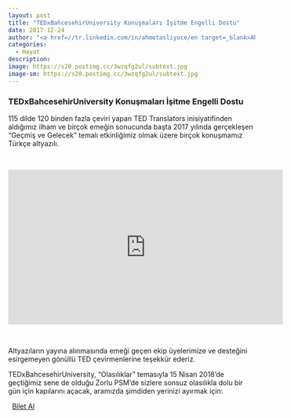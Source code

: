 ```yaml
---
layout: post
title: "TEDxBahcesehirUniversity Konuşmaları İşitme Engelli Dostu"
date: 2017-12-24
author: "<a href=//tr.linkedin.com/in/ahmetasliyuce/en target=_blank>Ahmet Aslıyüce</a>"
categories:
  - Hayat
description:
image: https://s20.postimg.cc/3wzqfg2ul/subtext.jpg
image-sm: https://s20.postimg.cc/3wzqfg2ul/subtext.jpg
---
```

### TEDxBahcesehirUniversity Konuşmaları İşitme Engelli Dostu

115 dilde 120 binden fazla çeviri yapan TED Translators inisiyatifinden aldığımız ilham ve birçok emeğin sonucunda başta 2017 yılında gerçekleşen “Geçmiş ve Gelecek” temalı etkinliğimiz olmak üzere birçok konuşmamız Türkçe altyazılı.

&nbsp;&nbsp;&nbsp;&nbsp;&nbsp;&nbsp;

<iframe width="560" height="315" src="https://www.youtube-nocookie.com/embed?v=9gNCrNxBHt8&list=PL9j-A-x5BHtgVnhdDIKazKWMtipSZZ1WH&index=0" frameborder="0" gesture="media" allow="encrypted-media" allowfullscreen></iframe>

&nbsp;&nbsp;&nbsp;&nbsp;&nbsp;&nbsp;

Altyazıların yayına alınmasında emeği geçen ekip üyelerimize ve desteğini esirgemeyen  gönüllü TED çevirmenlerine teşekkür ederiz.


TEDxBahcesehirUniversity, “Olasılıklar” temasıyla 15 Nisan 2018’de geçtiğimiz sene de olduğu Zorlu PSM’de sizlere sonsuz olasılıkla dolu bir gün için kapılarını açacak, aramızda şimdiden yerinizi ayırmak için:

<i class="fa fa-lg fa-ticket" aria-hidden="true"></i>&nbsp; [Bilet Al](https://www.biletino.com/event/eventdetail/4477)
